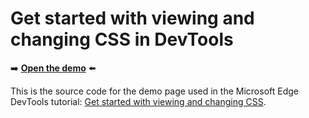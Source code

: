 # Get started with viewing and changing CSS in DevTools

➡️ **[Open the demo](https://microsoftedge.github.io/Demos/devtools-css-get-started/)** ⬅️

This is the source code for the demo page used in the Microsoft Edge DevTools tutorial: [Get started with viewing and changing CSS](https://docs.microsoft.com/microsoft-edge/devtools-guide-chromium/css/).
